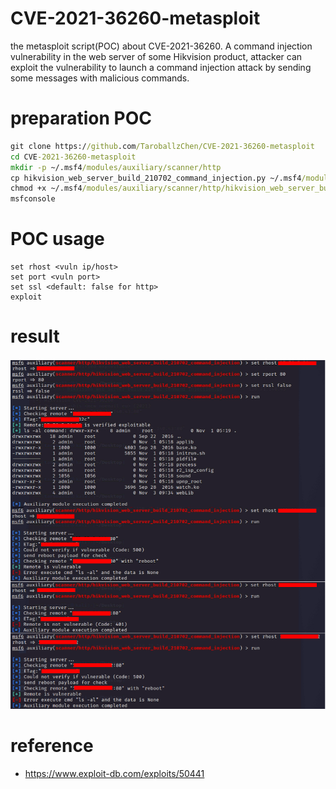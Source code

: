 # CVE-2021-36260-metasploit
the metasploit script(POC) about CVE-2021-36260. A command injection vulnerability in the web server of some Hikvision product, attacker can exploit the vulnerability to launch a command injection attack by sending some messages with malicious commands.

# preparation POC
```cmd
git clone https://github.com/TaroballzChen/CVE-2021-36260-metasploit
cd CVE-2021-36260-metasploit
mkdir -p ~/.msf4/modules/auxiliary/scanner/http
cp hikvision_web_server_build_210702_command_injection.py ~/.msf4/modules/auxiliary/scanner/http/
chmod +x ~/.msf4/modules/auxiliary/scanner/http/hikvision_web_server_build_210702_command_injection.py
msfconsole
```

# POC usage
```text
set rhost <vuln ip/host>
set port <vuln port>
set ssl <default: false for http>
exploit
```

# result
![poc](poc.png)

# reference
- https://www.exploit-db.com/exploits/50441